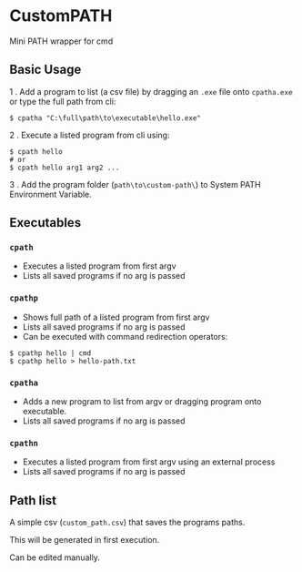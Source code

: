 # CustomPATH
Mini PATH wrapper for cmd

## Basic Usage

1 . Add a program to list (a csv file) by dragging an `.exe` file onto `cpatha.exe` or type the full path from cli:
 
```shell
$ cpatha "C:\full\path\to\executable\hello.exe"
```
2 . Execute a listed program from cli using:

```shell
$ cpath hello
# or
$ cpath hello arg1 arg2 ...
```
3 . Add the program folder (`path\to\custom-path\`) to System PATH Environment Variable.

## Executables

### `cpath`

* Executes a listed program from first argv 
* Lists all saved programs if no arg is passed

### `cpathp`

* Shows full path of a listed program from first argv
* Lists all saved programs if no arg is passed
* Can be executed with command redirection operators:
```shell
$ cpathp hello | cmd
$ cpathp hello > hello-path.txt
```

### `cpatha`

* Adds a new program to list from argv or dragging program onto executable. 
* Lists all saved programs if no arg is passed

### `cpathn`

* Executes a listed program from first argv using an external process
* Lists all saved programs if no arg is passed

## Path list

A simple csv (`custom_path.csv`) that saves the programs paths.

This will be generated in first execution.

Can be edited manually.
